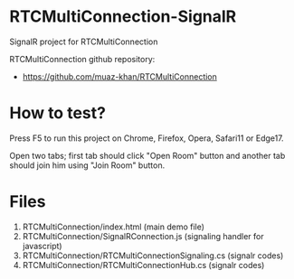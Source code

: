 # RTCMultiConnection-SignalR
SignalR project for RTCMultiConnection

RTCMultiConnection github repository: 

* https://github.com/muaz-khan/RTCMultiConnection

# How to test?

Press F5 to run this project on Chrome, Firefox, Opera, Safari11 or Edge17.

Open two tabs; first tab should click "Open Room" button and another tab should join him using "Join Room" button.

# Files

1. RTCMultiConnection/index.html (main demo file)
2. RTCMultiConnection/SignalRConnection.js (signaling handler for javascript)
3. RTCMultiConnection/RTCMultiConnectionSignaling.cs (signalr codes)
4. RTCMultiConnection/RTCMultiConnectionHub.cs (signalr codes)

